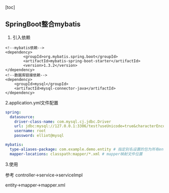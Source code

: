 [toc]

## SpringBoot整合mybatis

1. 引入依赖

```
<!--mybatis依赖-->
<dependency>
        <groupId>org.mybatis.spring.boot</groupId>
        <artifactId>mybatis-spring-boot-starter</artifactId>
        <version>1.3.2</version>
</dependency>
<!--数据库链接依赖-->
<dependency>
    <groupId>mysql</groupId>
    <artifactId>mysql-connector-java</artifactId>
</dependency>
```

2.application.yml文件配置

```yml
spring:
  datasource:
    driver-class-name: com.mysql.cj.jdbc.Driver
    url: jdbc:mysql://127.0.0.1:3306/test?useUnicode=true&characterEncoding=utf-8&useSSL=false&serverTimezone=UTC
    username: root
    password: elliot@mysql

mybatis:
  type-aliases-package: com.example.demo.entity # 指定别名设置的包为所有entity
  mapper-locations: classpath:mapper/*.xml # mapper映射文件位置

```

3.使用

参考
controller->service->serviceImpl

entity->mapper->mapper.xml